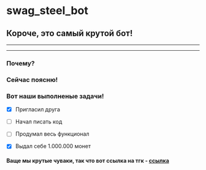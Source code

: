 # swag_steel_bot
## Короче, это самый крутой бот!

***
---

### Почему?
### Сейчас поясню!

### Вот наши выполненые задачи!

- [X] Пригласил друга
- [ ] Начал писать код
- [ ] Продумал весь функционал
- [X] Выдал себе 1.000.000 монет


#### Ваще мы крутые чуваки, так что вот ссылка на тгк - [ссылка](https://t.me/swag_steel)